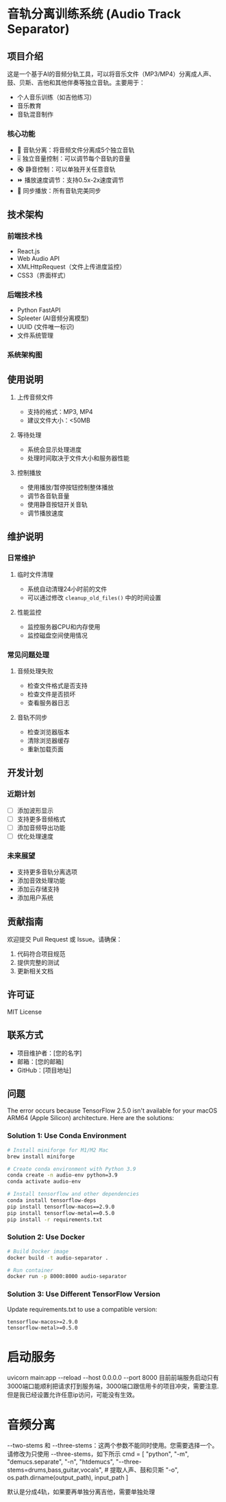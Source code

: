 # 音轨分离训练系统 (Audio Track Separator)

## 项目介绍

这是一个基于AI的音频分轨工具，可以将音乐文件（MP3/MP4）分离成人声、鼓、贝斯、吉他和其他伴奏等独立音轨。主要用于：
- 个人音乐训练（如吉他练习）
- 音乐教育
- 音轨混音制作

### 核心功能
- 🎵 音轨分离：将音频文件分离成5个独立音轨
- 🎚️ 独立音量控制：可以调节每个音轨的音量
- 🔇 静音控制：可以单独开关任意音轨
- ⏩ 播放速度调节：支持0.5x-2x速度调节
- 🎯 同步播放：所有音轨完美同步

## 技术架构

### 前端技术栈
- React.js
- Web Audio API
- XMLHttpRequest（文件上传进度监控）
- CSS3（界面样式）

### 后端技术栈
- Python FastAPI
- Spleeter (AI音频分离模型)
- UUID (文件唯一标识)
- 文件系统管理

### 系统架构图 


## 使用说明

1. 上传音频文件
   - 支持的格式：MP3, MP4
   - 建议文件大小：<50MB

2. 等待处理
   - 系统会显示处理进度
   - 处理时间取决于文件大小和服务器性能

3. 控制播放
   - 使用播放/暂停按钮控制整体播放
   - 调节各音轨音量
   - 使用静音按钮开关音轨
   - 调节播放速度

## 维护说明

### 日常维护
1. 临时文件清理
   - 系统自动清理24小时前的文件
   - 可以通过修改 `cleanup_old_files()` 中的时间设置

2. 性能监控
   - 监控服务器CPU和内存使用
   - 监控磁盘空间使用情况

### 常见问题处理
1. 音频处理失败
   - 检查文件格式是否支持
   - 检查文件是否损坏
   - 查看服务器日志

2. 音轨不同步
   - 检查浏览器版本
   - 清除浏览器缓存
   - 重新加载页面

## 开发计划

### 近期计划
- [ ] 添加波形显示
- [ ] 支持更多音频格式
- [ ] 添加音频导出功能
- [ ] 优化处理速度

### 未来展望
- 支持更多音轨分离选项
- 添加音效处理功能
- 添加云存储支持
- 添加用户系统

## 贡献指南

欢迎提交 Pull Request 或 Issue。请确保：
1. 代码符合项目规范
2. 提供完整的测试
3. 更新相关文档

## 许可证

MIT License

## 联系方式

- 项目维护者：[您的名字]
- 邮箱：[您的邮箱]
- GitHub：[项目地址]



## 问题

The error occurs because TensorFlow 2.5.0 isn't available for your macOS ARM64 (Apple Silicon) architecture. Here are the solutions:  

### Solution 1: Use Conda Environment

```bash
# Install miniforge for M1/M2 Mac
brew install miniforge

# Create conda environment with Python 3.9
conda create -n audio-env python=3.9
conda activate audio-env

# Install tensorflow and other dependencies
conda install tensorflow-deps
pip install tensorflow-macos==2.9.0
pip install tensorflow-metal==0.5.0
pip install -r requirements.txt
```

### Solution 2: Use Docker

```bash
# Build Docker image
docker build -t audio-separator .

# Run container
docker run -p 8000:8000 audio-separator
```

### Solution 3: Use Different TensorFlow Version

Update requirements.txt to use a compatible version:
```
tensorflow-macos>=2.9.0
tensorflow-metal>=0.5.0
```  


# 启动服务
uvicorn main:app --reload --host 0.0.0.0 --port 8000
目前前端服务启动只有3000端口能顺利把请求打到服务端，3000端口跟信用卡的项目冲突，需要注意. 但是我已经设置允许任意ip访问，可能没有生效。

# 音频分离

--two-stems 和 --three-stems：这两个参数不能同时使用。您需要选择一个。请修改为只使用 --three-stems，如下所示
cmd = [
    "python", "-m", "demucs.separate",
    "-n", "htdemucs",
    "--three-stems=drums,bass,guitar,vocals",  # 提取人声、鼓和贝斯
    "-o", os.path.dirname(output_path),
    input_path
]

默认是分成4轨，如果要再单独分离吉他，需要单独处理